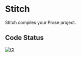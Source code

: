 # Stitch

Stitch compiles your Prose project.

## Code Status

[![CI](https://github.com/asyzruffz/stitch/actions/workflows/main.yml/badge.svg?branch=main)](https://github.com/asyzruffz/stitch/actions/workflows/main.yml)
